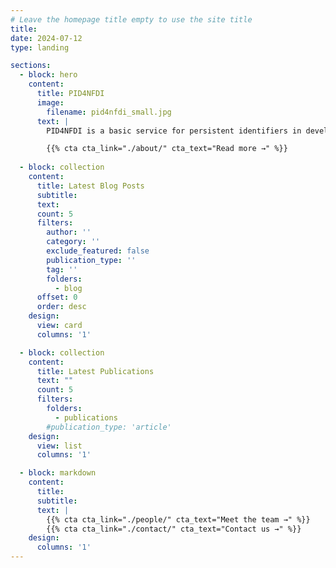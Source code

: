 ```yaml
---
# Leave the homepage title empty to use the site title
title:
date: 2024-07-12
type: landing

sections:
  - block: hero
    content:
      title: PID4NFDI
      image:
        filename: pid4nfdi_small.jpg
      text: |
        PID4NFDI is a basic service for persistent identifiers in development for the German National Research Data Infrastructure ([Nationale Forschungsdateninfrastruktur – NFDI](https://www.nfdi.de/?lang=en)). PID4NFDI is part of [Base4NFDI](https://base4nfdi.de/) and is currently in its initialisation phase, the first of three service development phases.

        {{% cta cta_link="./about/" cta_text="Read more →" %}}
  
  - block: collection
    content:
      title: Latest Blog Posts
      subtitle:
      text:
      count: 5
      filters:
        author: ''
        category: ''
        exclude_featured: false
        publication_type: ''
        tag: ''
        folders:
          - blog
      offset: 0
      order: desc
    design:
      view: card
      columns: '1'

  - block: collection
    content:
      title: Latest Publications
      text: ""
      count: 5
      filters:
        folders:
          - publications
        #publication_type: 'article'
    design:
      view: list
      columns: '1'

  - block: markdown
    content:
      title:
      subtitle:
      text: |
        {{% cta cta_link="./people/" cta_text="Meet the team →" %}}
        {{% cta cta_link="./contact/" cta_text="Contact us →" %}}
    design:
      columns: '1'
---
```


